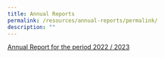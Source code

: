 ```yaml
---
title: Annual Reports
permalink: /resources/annual-reports/permalink/
description: ""
---
```

[Annual Report for the period 2022 / 2023](/files/nfec_ar_2023_compressed.pdf)